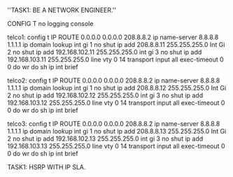 ''TASK1: BE A NETWORK ENGINEER.''

CONFIG T
no logging console

telco1:
config t
IP ROUTE 0.0.0.0  0.0.0.0 208.8.8.2
ip name-server 8.8.8.8 1.1.1.1
ip domain lookup
int gi 1
no shut
ip add 208.8.8.11 255.255.255.0
Int Gi 2
no shut
ip add 192.168.102.11 255.255.255.0
int gi 3
no shut
ip add 192.168.103.11 255.255.255.0
line vty 0 14
 transport input all
 exec-timeout 0 0
do wr
do sh ip int brief


telco2:
config t
IP ROUTE 0.0.0.0  0.0.0.0 208.8.8.2
ip name-server 8.8.8.8 1.1.1.1
ip domain lookup
int gi 1
no shut
ip add 208.8.8.12 255.255.255.0
Int Gi 2
no shut
ip add 192.168.102.12 255.255.255.0
int gi 3
no shut
ip add 192.168.103.12 255.255.255.0
line vty 0 14
 transport input all
 exec-timeout 0 0
do wr
do sh ip int brief


telco3:
config t
IP ROUTE 0.0.0.0  0.0.0.0 208.8.8.2
ip name-server 8.8.8.8 1.1.1.1
ip domain lookup
int gi 1
no shut
ip add 208.8.8.13 255.255.255.0
Int Gi 2
no shut
ip add 192.168.102.13 255.255.255.0
int gi 3
no shut
ip add 192.168.103.13 255.255.255.0
line vty 0 14
 transport input all
 exec-timeout 0 0
do wr
do sh ip int brief

TASK1: HSRP WITH IP SLA.
